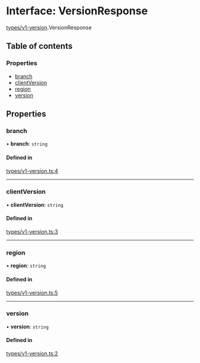 # Interface: VersionResponse

[types/v1-version](../modules/types_v1_version.md).VersionResponse

## Table of contents

### Properties

- [branch](types_v1_version.VersionResponse.md#branch)
- [clientVersion](types_v1_version.VersionResponse.md#clientversion)
- [region](types_v1_version.VersionResponse.md#region)
- [version](types_v1_version.VersionResponse.md#version)

## Properties

### branch

• **branch**: `string`

#### Defined in

[types/v1-version.ts:4](https://github.com/jameslinimk/unofficial-valorant-api/blob/372bfa0/package/src/types/v1-version.ts#L4)

___

### clientVersion

• **clientVersion**: `string`

#### Defined in

[types/v1-version.ts:3](https://github.com/jameslinimk/unofficial-valorant-api/blob/372bfa0/package/src/types/v1-version.ts#L3)

___

### region

• **region**: `string`

#### Defined in

[types/v1-version.ts:5](https://github.com/jameslinimk/unofficial-valorant-api/blob/372bfa0/package/src/types/v1-version.ts#L5)

___

### version

• **version**: `string`

#### Defined in

[types/v1-version.ts:2](https://github.com/jameslinimk/unofficial-valorant-api/blob/372bfa0/package/src/types/v1-version.ts#L2)
